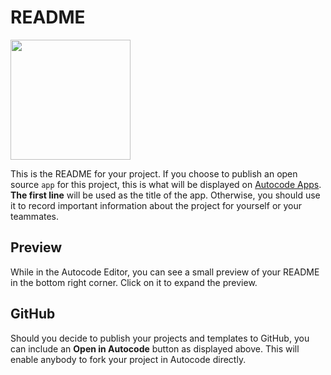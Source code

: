 # README
[<img src="https://open.autocode.com/static/images/open.svg?" width="192">](https://open.autocode.com/)

This is the README for your project. If you choose to publish an open source `app`
for this project, this is what will be displayed on [Autocode Apps](/app).
**The first line** will be used as the title of the app. Otherwise, you should use it
to record important information about the project for yourself or your teammates.

## Preview
While in the Autocode Editor, you can see a small preview of your README
in the bottom right corner. Click on it to expand the preview.

## GitHub
Should you decide to publish your projects and templates to GitHub,
you can include an **Open in Autocode** button as displayed above.
This will enable anybody to fork your project in Autocode directly.
